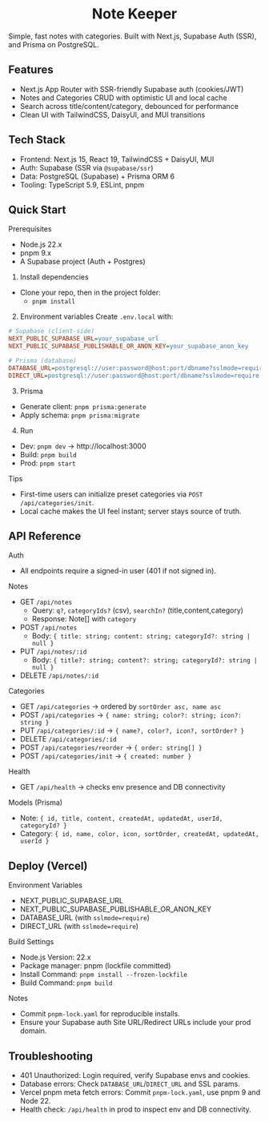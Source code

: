 <h1 align="center">Note Keeper</h1>

Simple, fast notes with categories. Built with Next.js, Supabase Auth (SSR), and Prisma on PostgreSQL.

## Features

- Next.js App Router with SSR-friendly Supabase auth (cookies/JWT)
- Notes and Categories CRUD with optimistic UI and local cache
- Search across title/content/category, debounced for performance
- Clean UI with TailwindCSS, DaisyUI, and MUI transitions

## Tech Stack

- Frontend: Next.js 15, React 19, TailwindCSS + DaisyUI, MUI
- Auth: Supabase (SSR via `@supabase/ssr`)
- Data: PostgreSQL (Supabase) + Prisma ORM 6
- Tooling: TypeScript 5.9, ESLint, pnpm

## Quick Start

Prerequisites

- Node.js 22.x
- pnpm 9.x
- A Supabase project (Auth + Postgres)

1. Install dependencies

- Clone your repo, then in the project folder:
  - `pnpm install`

2. Environment variables
   Create `.env.local` with:

```ini
# Supabase (client-side)
NEXT_PUBLIC_SUPABASE_URL=your_supabase_url
NEXT_PUBLIC_SUPABASE_PUBLISHABLE_OR_ANON_KEY=your_supabase_anon_key

# Prisma (database)
DATABASE_URL=postgresql://user:password@host:port/dbname?sslmode=require
DIRECT_URL=postgresql://user:password@host:port/dbname?sslmode=require
```

3. Prisma

- Generate client: `pnpm prisma:generate`
- Apply schema: `pnpm prisma:migrate`

4. Run

- Dev: `pnpm dev` → http://localhost:3000
- Build: `pnpm build`
- Prod: `pnpm start`

Tips

- First-time users can initialize preset categories via `POST /api/categories/init`.
- Local cache makes the UI feel instant; server stays source of truth.

## API Reference

Auth

- All endpoints require a signed-in user (401 if not signed in).

Notes

- GET `/api/notes`
  - Query: `q?`, `categoryIds?` (csv), `searchIn?` (title,content,category)
  - Response: Note[] with `category`
- POST `/api/notes`
  - Body: `{ title: string; content: string; categoryId?: string | null }`
- PUT `/api/notes/:id`
  - Body: `{ title?: string; content?: string; categoryId?: string | null }`
- DELETE `/api/notes/:id`

Categories

- GET `/api/categories` → ordered by `sortOrder asc, name asc`
- POST `/api/categories` → `{ name: string; color?: string; icon?: string }`
- PUT `/api/categories/:id` → `{ name?, color?, icon?, sortOrder? }`
- DELETE `/api/categories/:id`
- POST `/api/categories/reorder` → `{ order: string[] }`
- POST `/api/categories/init` → `{ created: number }`

Health

- GET `/api/health` → checks env presence and DB connectivity

Models (Prisma)

- Note: `{ id, title, content, createdAt, updatedAt, userId, categoryId? }`
- Category: `{ id, name, color, icon, sortOrder, createdAt, updatedAt, userId }`

## Deploy (Vercel)

Environment Variables

- NEXT_PUBLIC_SUPABASE_URL
- NEXT_PUBLIC_SUPABASE_PUBLISHABLE_OR_ANON_KEY
- DATABASE_URL (with `sslmode=require`)
- DIRECT_URL (with `sslmode=require`)

Build Settings

- Node.js Version: 22.x
- Package manager: pnpm (lockfile committed)
- Install Command: `pnpm install --frozen-lockfile`
- Build Command: `pnpm build`

Notes

- Commit `pnpm-lock.yaml` for reproducible installs.
- Ensure your Supabase auth Site URL/Redirect URLs include your prod domain.

## Troubleshooting

- 401 Unauthorized: Login required, verify Supabase envs and cookies.
- Database errors: Check `DATABASE_URL`/`DIRECT_URL` and SSL params.
- Vercel pnpm meta fetch errors: Commit `pnpm-lock.yaml`, use pnpm 9 and Node 22.
- Health check: `/api/health` in prod to inspect env and DB connectivity.
